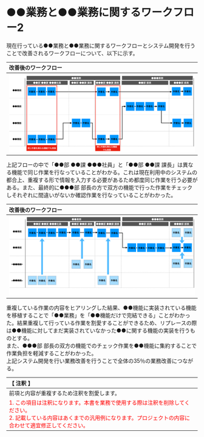 # ●●業務と●●業務に関するワークフロー2
現在行っている●●業務と●●業務に関するワークフローとシステム開発を行うことで改善されるワークフローについて、以下に示す。

|改善後のワークフロー|
|:---|
|![image](./image/workflow3.png)|

上記フローの中で「●●部 ●●課 ●●●社員」と「●●部 ●●課 課長」は異なる機能で同じ作業を行なっていることがわかる。これは現在利用中のシステムの都合上、重複する形で情報を入力する必要があるため都度同じ作業を行う必要がある。また、最終的に●●●部 部長の方で双方の機能で行った作業をチェックしそれぞれに間違いがないか確認作業を行なっていることがわかった。

|改善後のワークフロー|
|:---|
|![image](./image/workflow4.png)|

重複している作業の内容をヒアリングした結果、●●機能に実装されている機能を移植することで「●●業務」を「●●機能だけで完結できる」ことがわかった。結果重複して行っている作業を割愛することができるため、リプレースの際は●●機能に対してまだ実装されていなかった●●に関する機能の実装を行うものとする。  
また、●●●部 部長の双方の機能でのチェック作業を●●機能に集約することで作業負担を軽減することがわかった。  
上記システム開発を行い業務改善を行うことで全体の35％の業務改善につながる。


|【 注釈 】|
|:---|
|前項と内容が重複するため注釈を割愛します。|
|<span style='color:#f00'>1. この項目は注釈になります。本書を業務で使用する際は注釈を削除してください。<br>2. 記載している内容はあくまでの汎用例になります。プロジェクトの内容に合わせて適宜修正してください。</span>|
